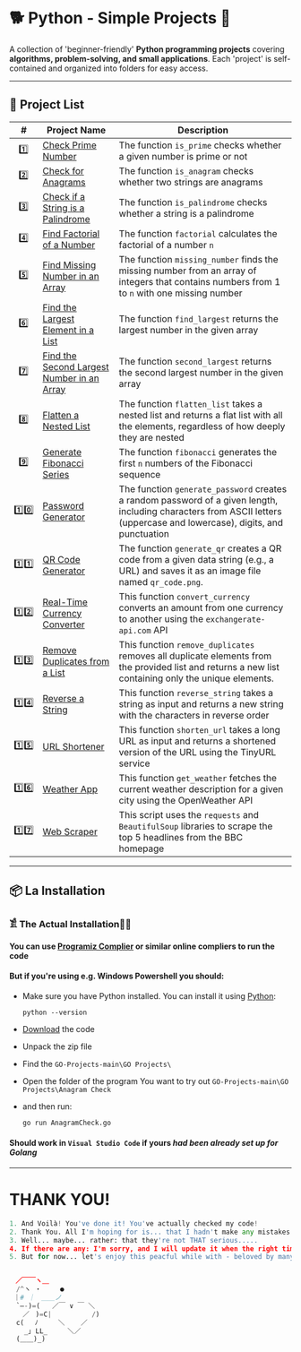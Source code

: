 # 🐕 Python - Simple Projects 🚀  

A collection of 'beginner-friendly' **Python programming projects** covering **algorithms, problem-solving, and small applications**. Each 'project' is self-contained and organized into folders for easy access.  

---

## 📂 Project List  

| #  | Project Name               | Description |
|----|----------------------------|-------------|
|‎  ‎ 1️⃣ |[Check Prime Number](https://github.com/JakubStachh/Python-Projects/tree/main/Python%20Projects/Check%20Prime%20Number)|The function `is_prime` checks whether a given number is prime or not|
|‎  ‎ 2️⃣ |[Check for Anagrams](https://github.com/JakubStachh/Python-Projects/tree/main/Python%20Projects/Check%20for%20Anagrams)|The function `is_anagram` checks whether two strings are anagrams|
|‎‎‎  ‎ 3️⃣ |[Check if a String is a Palindrome](https://github.com/JakubStachh/Python-Projects/tree/main/Python%20Projects/Check%20if%20a%20String%20is%20a%20Palindrome)|The function `is_palindrome` checks whether a string is a palindrome|
|‎  ‎ 4️⃣ |[Find Factorial of a Number](https://github.com/JakubStachh/Python-Projects/tree/main/Python%20Projects/Find%20Factorial%20of%20a%20Number)|The function `factorial` calculates the factorial of a number `n`|
|‎  ‎ 5️⃣ |[Find Missing Number in an Array](https://github.com/JakubStachh/Python-Projects/tree/main/Python%20Projects/Find%20Missing%20Number%20in%20an%20Array)|The function `missing_number` finds the missing number from an array of integers that contains numbers from 1 to `n` with one missing number|
|‎  ‎ 6️⃣ |[Find the Largest Element in a List](https://github.com/JakubStachh/Python-Projects/tree/main/Python%20Projects/Find%20the%20Largest%20Element%20in%20a%20List)|The function `find_largest` returns the largest number in the given array|
|‎  ‎ 7️⃣ |[Find the Second Largest Number in an Array](https://github.com/JakubStachh/Python-Projects/tree/main/Python%20Projects/Find%20the%20Second%20Largest%20Number%20in%20an%20Array)|The function `second_largest` returns the second largest number in the given array|
|‎  ‎ 8️⃣ |[Flatten a Nested List](https://github.com/JakubStachh/Python-Projects/tree/main/Python%20Projects/Flatten%20a%20Nested%20List)|The function `flatten_list` takes a nested list and returns a flat list with all the elements, regardless of how deeply they are nested|
|‎  ‎ 9️⃣ |[Generate Fibonacci Series](https://github.com/JakubStachh/Python-Projects/tree/main/Python%20Projects/Generate%20Fibonacci%20Series)|The function `fibonacci` generates the first `n` numbers of the Fibonacci sequence|
| 1️⃣0️⃣ |[Password Generator](https://github.com/JakubStachh/Python-Projects/tree/main/Python%20Projects/Password%20Generator)|The function `generate_password` creates a random password of a given length, including characters from ASCII letters (uppercase and lowercase), digits, and punctuation|
| 1️⃣1️⃣ |[QR Code Generator](https://github.com/JakubStachh/Python-Projects/tree/main/Python%20Projects/QR%20Code%20Generator)|The function `generate_qr` creates a QR code from a given data string (e.g., a URL) and saves it as an image file named `qr_code.png`.|
| 1️⃣2️⃣ |[Real-Time Currency Converter](https://github.com/JakubStachh/Python-Projects/tree/main/Python%20Projects/Real-Time%20Currency%20Converter)|This function `convert_currency` converts an amount from one currency to another using the `exchangerate-api.com` API|
| 1️⃣3️⃣ |[Remove Duplicates from a List](https://github.com/JakubStachh/Python-Projects/tree/main/Python%20Projects/Remove%20Duplicates%20from%20a%20List)|This function `remove_duplicates` removes all duplicate elements from the provided list and returns a new list containing only the unique elements.|
| 1️⃣4️⃣ |[Reverse a String](https://github.com/JakubStachh/Python-Projects/tree/main/Python%20Projects/Reverse%20a%20String)|This function `reverse_string` takes a string as input and returns a new string with the characters in reverse order|
| 1️⃣5️⃣ |[URL Shortener](https://github.com/JakubStachh/Python-Projects/tree/main/Python%20Projects/URL%20Shortener)|This function `shorten_url` takes a long URL as input and returns a shortened version of the URL using the TinyURL service|
| 1️⃣6️⃣ |[Weather App](https://github.com/JakubStachh/Python-Projects/tree/main/Python%20Projects/Weather%20App)|This function `get_weather` fetches the current weather description for a given city using the OpenWeather API|
| 1️⃣7️⃣ |[Web Scraper](https://github.com/JakubStachh/Python-Projects/tree/main/Python%20Projects/Web%20Scraper)|This script uses the `requests` and `BeautifulSoup` libraries to scrape the top 5 headlines from the BBC homepage|



---

## 📦 La Installation

### 𓀃 The Actual Installation🤌🤌

#### You can use [Programiz Complier](https://www.programiz.com/python-programming/online-compiler/) or similar online compliers to run the code

#### But if you're using e.g. Windows Powershell you should:

- Make sure you have Python installed. You can install it using [Python](https://www.python.org/downloads/):

  ```
  python --version
  ```
  
- [Download](https://github.com/JakubStachh/Python-Projects/archive/refs/heads/main.zip) the code
- Unpack the zip file
- Find the `GO-Projects-main\GO Projects\`
- Open the folder of the program You want to try out `GO-Projects-main\GO Projects\Anagram Check`
- and then run:
  
  ```sh
  go run AnagramCheck.go
  ```
#### Should work in `Visual Studio Code` if yours *had been already set up for Golang*

---

# THANK YOU!
```python
1. And Voilà! You've done it! You've actually checked my code! 
2. Thank You. All I'm hoping for is... that I hadn't make any mistakes.
3. Well... maybe... rather: that they're not THAT serious.....
4. If there are any: I'm sorry, and I will update it when the right time comes.... 
5. But for now... let's enjoy this peacful while with - beloved by many - EL SNOOPY!!!


ㅤ／￣￣ヽ＿
　/^ヽ ・   　●
 ｜# ｜　＿＿ノ
　`―-)=(   ／￣ ∨ ￣ ＼
　　／ㅤ)=C|          /)
　c(　 ﾉ     ＼    ／
　  _｣ LL_     ＼／
　(＿＿)_)
```
